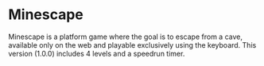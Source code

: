 # Minescape
Minescape is a platform game where the goal is to escape from a cave, available only on the web and playable exclusively using the keyboard. This version (1.0.0) includes 4 levels and a speedrun timer.

